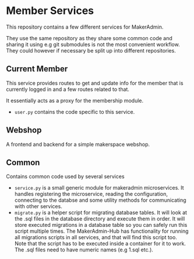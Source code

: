Member Services
=======================

This repository contains a few different services for MakerAdmin.

They use the same repository as they share some common code and sharing it using e.g git submodules is not the most convenient workflow.
They could however if necessary be split up into different repositories.

Current Member
--------------
This service provides routes to get and update info for the member that is currently logged in and a few routes related to that.

It essentially acts as a proxy for the membership module.

- `user.py` contains the code specific to this service.

Webshop
-------
A frontend and backend for a simple makerspace webshop.

Common
------
Contains common code used by several services

- `service.py` is a small generic module for makeradmin microservices. It handles registering the microservice, reading the configuration, connecting to the databse and some utility methods for communicating with other services.
- `migrate.py` is a helper script for migrating database tables. It will look at the .sql files in the database directory and execute them in order. It will store executed migrations in a database table so you can safely run this script multiple times. The MakerAdmin-Hub has functionality for running all migrations scripts in all services, and that will find this script too. Note that the script has to be executed inside a container for it to work. The .sql files need to have numeric names (e.g 1.sql etc.).